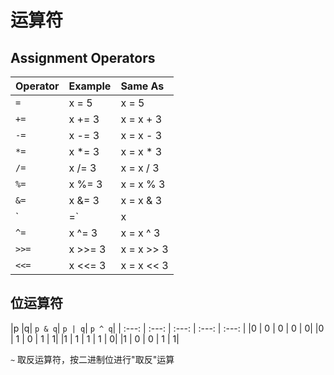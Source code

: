# 运算符

## Assignment Operators

|  Operator  |  Example |  Same As |
| :--- | :--- | :--- |
| `=`  | x = 5 |  x = 5  |
| `+=`  | x += 3  | x = x + 3  |
| `-=`  | x -= 3  | x = x - 3  |
| `*=`  | x *= 3  | x = x * 3  |
| `/=`  | x /= 3  | x = x / 3  |
| `%=`  | x %= 3  | x = x % 3  |
| `&=`  | x &= 3  | x = x & 3  |
| `|=`  | x |= 3  | x = x | 3  |
| `^=`  | x ^= 3  | x = x ^ 3  |
| `>>=`  | x >>= 3 |  x = x >> 3  |
| `<<=`  | x <<= 3 |  x = x << 3 |

## 位运算符

|p |q| `p & q`| `p | q`| `p ^ q`|
| :---: | :---: | :---: | :---: | :---: |
|0 | 0 | 0 | 0 | 0|
|0 | 1 | 0 | 1 | 1|
|1 | 1 | 1 | 1 | 0|
|1 | 0 | 0 | 1 | 1|

`~` 取反运算符，按二进制位进行"取反"运算
